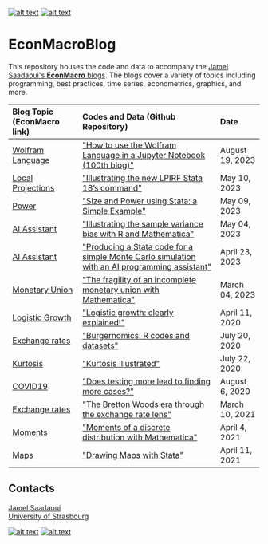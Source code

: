 [![alt text][1.1]][1]
[![alt text][2.1]][2]

# EconMacroBlog
This repository houses the code and data to accompany the [Jamel Saadaoui's **EconMacro** blogs](https://www.jamelsaadaoui.com/).  The blogs cover a variety of topics including programming, best practices, time series, econometrics, graphics, and more.

|Blog Topic (EconMacro link) |Codes and Data (Github Repository)|Date|
|:----|:----|:----|
|[Wolfram Language](https://www.jamelsaadaoui.com/how-to-use-the-wolfram-language-in-a-jupyter-notebook-100th-blog/)|["How to use the Wolfram Language in a Jupyter Notebook (100th blog)"](https://github.com/JamelSaadaoui/EconMacroBlog/tree/main/Illustrating%20the%20new%20LPIRF%20Stata%2018s%20command) | August 19, 2023|
|[Local Projections](https://www.jamelsaadaoui.com/illustrating-the-new-lpirf-stata-18s-command/)|["Illustrating the new LPIRF Stata 18’s command"](https://github.com/JamelSaadaoui/EconMacroBlog/tree/main/Illustrating%20the%20new%20LPIRF%20Stata%2018s%20command) | May 10, 2023|
|[Power](https://www.jamelsaadaoui.com/size-and-power-using-stata-a-simple-example/)|["Size and Power using Stata: a Simple Example"](https://github.com/JamelSaadaoui/EconMacroBlog/tree/main/Size%20and%20Power%20using%20Stata%20a%20Simple%20Example) | May 09, 2023|
|[AI Assistant](https://www.jamelsaadaoui.com/illustrating-the-sample-variance-bias-with-r-and-mathematica/)|["Illustrating the sample variance bias with R and Mathematica"](https://github.com/JamelSaadaoui/EconMacroBlog/tree/main/Illustrating%20the%20sample%20variance%20bias%20with%20R%20and%20Mathematica) | May 04, 2023|
|[AI Assistant](https://www.jamelsaadaoui.com/producing-a-stata-code-for-a-simple-monte-carlo-simulation-with-an-ai-programming-assistant/)|["Producing a Stata code for a simple Monte Carlo simulation with an AI programming assistant"](https://github.com/JamelSaadaoui/EconMacroBlog/tree/main/Producing%20a%20Stata%20code%20for%20a%20simple%20Monte%20Carlo%20simulation%20with%20an%20AI%20programming%20assistant) | April 23, 2023|
|[Monetary Union](https://www.jamelsaadaoui.com/the-fragility-of-an-incomplete-monetary-union/)|["The fragility of an incomplete monetary union with Mathematica"](https://github.com/JamelSaadaoui/EconMacroBlog/tree/main/The%20fragility%20of%20an%20incomplete%20monetary%20union%20with%20Mathematica) | March 04, 2023|
|[Logistic Growth](https://www.jamelsaadaoui.com/logistic-growth-clearly-explained/)|["Logistic growth: clearly explained!"](https://github.com/JamelSaadaoui/EconMacroBlog/tree/main/Logistic%20growth%20clearly%20explained) | April 11, 2020|
|[Exchange rates](https://www.jamelsaadaoui.com/burgernomics-r-codes-and-datasets/)|["Burgernomics: R codes and datasets"](https://github.com/JamelSaadaoui/EconMacroBlog/tree/main/Burgernomics%20R%20codes%20and%20datasets) | July 20, 2020|
|[Kurtosis](https://www.jamelsaadaoui.com/kurtosis-illustrated/)|["Kurtosis Illustrated"](https://github.com/JamelSaadaoui/EconMacroBlog/tree/main/Kurtosis%20Illustrated) | July 22, 2020|
|[COVID19](https://www.jamelsaadaoui.com/does-testing-more-lead-to-finding-more-cases/)|["Does testing more lead to finding more cases?"](https://github.com/JamelSaadaoui/EconMacroBlog/tree/main/Does%20testing%20more%20lead%20to%20finding%20more%20cases) | August 6, 2020|
|[Exchange rates](https://www.jamelsaadaoui.com/the-bretton-woods-era-through-the-exchange-rate-lens/)|["The Bretton Woods era through the exchange rate lens"](https://github.com/JamelSaadaoui/EconMacroBlog/tree/main/The%20Bretton%20Woods%20era%20through%20the%20exchange%20rate%20lens) | March 10, 2021|
|[Moments](https://www.jamelsaadaoui.com/moments-of-a-discrete-distribution-with-mathematica/)|["Moments of a discrete distribution with Mathematica"](https://github.com/JamelSaadaoui/EconMacroBlog/tree/main/Moments%20of%20a%20discrete%20distribution%20with%20Mathematica) | April 4, 2021|
|[Maps](https://www.jamelsaadaoui.com/drawing-maps-with-stata/)|["Drawing Maps with Stata"](https://github.com/JamelSaadaoui/EconMacroBlog/tree/main/Drawing%20Maps%20with%20Stata) | April 11, 2021|


<!-- Please don't remove this: Grab your social icons from https://github.com/carlsednaoui/gitsocial -->

<!-- display the social media buttons in your README -->

## Contacts
[Jamel Saadaoui](mailto:jamelsaadaoui@gmail.com)  
[University of Strasbourg](https://www.jamelsaadaoui.com/)

[![alt text][1.1]][1]
[![alt text][2.1]][2]


<!-- links to social media icons -->
<!-- no need to change these -->

<!-- icons with padding -->

[1.1]: https://cdn.aptech.com/www/uploads/2019/02/li.png
[2.1]: https://cdn.aptech.com/www/uploads/2019/02/gh.png


<!-- links to your social media accounts -->
<!-- update these accordingly -->

[1]: https://www.linkedin.com/in/jamel-saadaoui-7979461a5/
[2]: https://github.com/JamelSaadaoui

<!-- Please don't remove this: Grab your social icons from https://github.com/carlsednaoui/gitsocial -->
